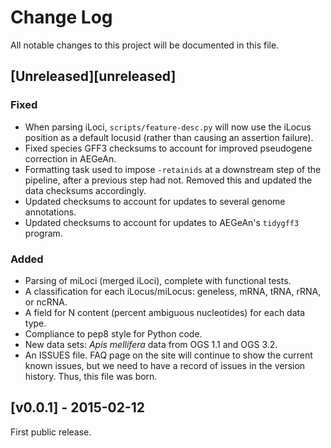 # Change Log

All notable changes to this project will be documented in this file.

## [Unreleased][unreleased]
### Fixed
- When parsing iLoci, `scripts/feature-desc.py` will now use the iLocus position
  as a default locusid (rather than causing an assertion failure).
- Fixed species GFF3 checksums to account for improved pseudogene correction in
  AEGeAn.
- Formatting task used to impose `-retainids` at a downstream step of the
  pipeline, after a previous step had not. Removed this and updated the data
  checksums accordingly.
- Updated checksums to account for updates to several genome annotations.
- Updated checksums to account for updates to AEGeAn's `tidygff3` program.

### Added
- Parsing of miLoci (merged iLoci), complete with functional tests.
- A classification for each iLocus/miLocus: geneless, mRNA, tRNA, rRNA, or
  ncRNA.
- A field for N content (percent ambiguous nucleotides) for each data type.
- Compliance to pep8 style for Python code.
- New data sets: *Apis mellifera* data from OGS 1.1 and OGS 3.2.
- An ISSUES file. FAQ page on the site will continue to show the current known
  issues, but we need to have a record of issues in the version history. Thus,
  this file was born.

## [v0.0.1] - 2015-02-12

First public release.

